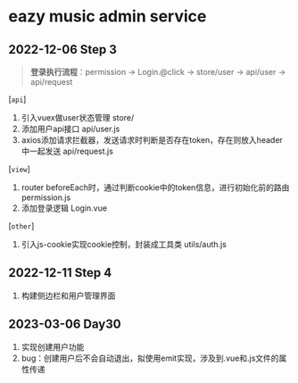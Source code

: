 # eazy music admin service

## 2022-12-06 Step 3
> **登录执行流程**：permission -> Login.@click -> store/user -> api/user -> api/request

[`api`]

1. 引入vuex做user状态管理 store/
2. 添加用户api接口 api/user.js
3. axios添加请求拦截器，发送请求时判断是否存在token，存在则放入header中一起发送 api/request.js

[`view`]

1. router beforeEach时，通过判断cookie中的token信息，进行初始化前的路由 permission.js
2. 添加登录逻辑 Login.vue

[`other`]

1. 引入js-cookie实现cookie控制，封装成工具类 utils/auth.js

## 2022-12-11 Step 4
1. 构建侧边栏和用户管理界面


## 2023-03-06 Day30
1. 实现创建用户功能
  1. bug：创建用户后不会自动退出，拟使用emit实现，涉及到.vue和.js文件的属性传递


